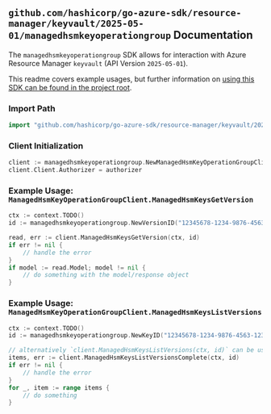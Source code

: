 
## `github.com/hashicorp/go-azure-sdk/resource-manager/keyvault/2025-05-01/managedhsmkeyoperationgroup` Documentation

The `managedhsmkeyoperationgroup` SDK allows for interaction with Azure Resource Manager `keyvault` (API Version `2025-05-01`).

This readme covers example usages, but further information on [using this SDK can be found in the project root](https://github.com/hashicorp/go-azure-sdk/tree/main/docs).

### Import Path

```go
import "github.com/hashicorp/go-azure-sdk/resource-manager/keyvault/2025-05-01/managedhsmkeyoperationgroup"
```


### Client Initialization

```go
client := managedhsmkeyoperationgroup.NewManagedHsmKeyOperationGroupClientWithBaseURI("https://management.azure.com")
client.Client.Authorizer = authorizer
```


### Example Usage: `ManagedHsmKeyOperationGroupClient.ManagedHsmKeysGetVersion`

```go
ctx := context.TODO()
id := managedhsmkeyoperationgroup.NewVersionID("12345678-1234-9876-4563-123456789012", "example-resource-group", "managedHSMName", "keyName", "versionName")

read, err := client.ManagedHsmKeysGetVersion(ctx, id)
if err != nil {
	// handle the error
}
if model := read.Model; model != nil {
	// do something with the model/response object
}
```


### Example Usage: `ManagedHsmKeyOperationGroupClient.ManagedHsmKeysListVersions`

```go
ctx := context.TODO()
id := managedhsmkeyoperationgroup.NewKeyID("12345678-1234-9876-4563-123456789012", "example-resource-group", "managedHSMName", "keyName")

// alternatively `client.ManagedHsmKeysListVersions(ctx, id)` can be used to do batched pagination
items, err := client.ManagedHsmKeysListVersionsComplete(ctx, id)
if err != nil {
	// handle the error
}
for _, item := range items {
	// do something
}
```
